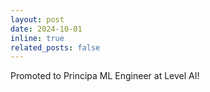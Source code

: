 ```yaml
---
layout: post
date: 2024-10-01
inline: true
related_posts: false
---
```


Promoted to Principa ML Engineer at Level AI!
